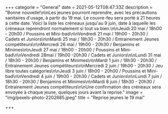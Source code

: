 +++
categorie = "General"
date = 2021-05-12T08:47:33Z
description = "Bonne nouvelle!\n\nLes jeunes pourront reprendre, avec les précautions sanitaires d'usage, à partir du 19 mai. Le couvre-feu sera porté à 21 heures à cette date. Voici la liste les créneaux  jusqu'au 9 juin, date à laquelle les créneaux reprendront normalement si tout va bien.\n\nJeudi 20 mai / 18h00 - 20h00 / Poussins et Mini-bad\n\nVendredi 21 mai / 19h00 - 20h30 / Cadets et Juniors\n\nMardi 25 mai / 18h30 - 20h30 / Entrainement Jeunes compétiteurs\n\nMercredi 26 mai / 19h00 - 20h30 / Benjamins et Minimes\n\nJeudi 27 mai / 18h00 - 20h00 / Poussins et Mini-bad\n\nVendredi 28mai / 19h00 -20h30 / Cadets et Juniors\n\nLundi 31 mai / 18h30 - 20h30 / Benjamins et Minimes\n\nMardi 1 juin / 18h30 - 20h30 / Entrainement Jeunes compétiteurs\n\nMercredi 2 juin / 19h00 - 20h30 / Jeu libre toutes catégories\n\nJeudi 3 juin / 18h00 - 20h00 / Poussins et Mini-bad\n\nVendredi 4 juin / 19h00 - 20h30 / Cadets et Juniors\n\nLundi 7 juin / 18h30 - 20h30 / Benjamins et Minimes\n\nMardi 8 juin / 18h30 - 20h30 / Entrainement Jeunes compétiteurs\n\nUne confirmation des créneaux sera envoyée à chaque jeune, quelques jours avant la reprise."
image = "img/pexels-photo-2202685.jpeg"
title = "Reprise jeunes le 19 mai"

+++
